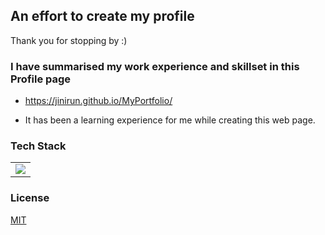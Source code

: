 ## An effort to create my profile

Thank you for stopping by :)

### I have summarised my work experience and skillset in this Profile page

* https://jinirun.github.io/MyPortfolio/

* It has been a learning experience for me while creating this web page. 

### Tech Stack

<table>
  <tr>
    <td>
      <img src="https://user-images.githubusercontent.com/67764332/119808463-0c194f80-bedc-11eb-91ea-7d3d5a3926c3.png"/>
    </td>
  </tr>
</table>

### License
[MIT](https://choosealicense.com/licenses/mit/)
